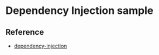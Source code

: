 # Dependency Injection sample

## Reference
- [dependency-injection](https://andmorefine.gitbook.io/learn-go-with-tests/go-fundamentals/dependency-injection)
